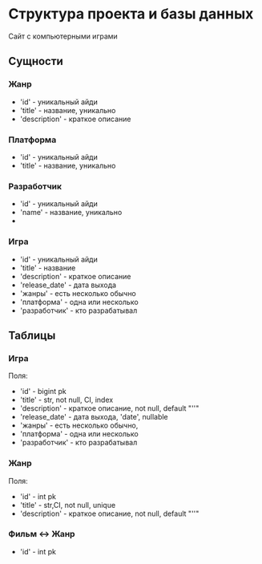 # Структура проекта и базы данных
Сайт с компьютерными играми

## Сущности

### Жанр
- 'id' - уникальный айди
- 'title' - название, уникально
- 'description' - краткое описание 

### Платформа
- 'id' - уникальный айди
- 'title' - название, уникально

### Разработчик
- 'id' - уникальный айди
- 'name' - название, уникально
- 

### Игра
- 'id' - уникальный айди
- 'title' - название
- 'description' - краткое описание 
- 'release_date' - дата выхода 
- 'жанры' - есть несколько обычно
- 'платформа' - одна или несколько
- 'разработчик' - кто разрабатывал

## Таблицы 

### Игра
Поля:
- 'id' - bigint pk
- 'title' - str, not null, CI, index
- 'description' - краткое описание, not null, default "''"
- 'release_date' - дата выхода, 'date', nullable
- 'жанры' - есть несколько обычно, 
- 'платформа' - одна или несколько
- 'разработчик' - кто разрабатывал

### Жанр
Поля:
- 'id' - int pk
- 'title' - str,CI, not null, unique 
- 'description' - краткое описание, not null, default "''"

### Фильм <-> Жанр
- 'id' - int pk
